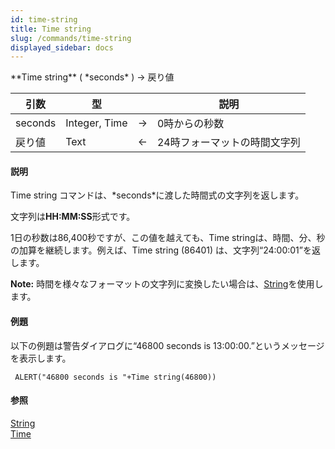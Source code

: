```yaml
---
id: time-string
title: Time string
slug: /commands/time-string
displayed_sidebar: docs
---
```


<!--REF #_command_.Time string.Syntax-->**Time string** ( *seconds* ) -> 戻り値<!-- END REF-->
<!--REF #_command_.Time string.Params-->
| 引数 | 型 |  | 説明 |
| --- | --- | --- | --- |
| seconds | Integer, Time | &#8594;  | 0時からの秒数 |
| 戻り値 | Text | &#8592; | 24時フォーマットの時間文字列 |

<!-- END REF-->

#### 説明 

<!--REF #_command_.Time string.Summary-->Time string コマンドは、*seconds*に渡した時間式の文字列を返します。<!-- END REF-->

文字列は**HH:MM:SS**形式です。

1日の秒数は86,400秒ですが、この値を越えても、Time stringは、時間、分、秒の加算を継続します。例えば、Time string (86401) は、文字列“24:00:01”を返します。

**Note:** 時間を様々なフォーマットの文字列に変換したい場合は、[String](string.md "String")を使用します。

#### 例題 

以下の例題は警告ダイアログに“46800 seconds is 13:00:00.”というメッセージを表示します。

```4d
 ALERT("46800 seconds is "+Time string(46800))
```

#### 参照 

[String](string.md)  
[Time](time.md)  